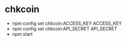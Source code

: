 # chkcoin
* npm config set chkcoin:ACCESS_KEY ACCESS_KEY
* npm config set chkcoin:API_SECRET API_SECRET
* npm start
